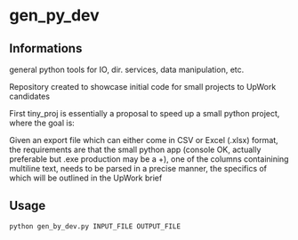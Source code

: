 # gen_py_dev

Informations
------------
general python tools for IO, dir. services, data manipulation, etc.

Repository created to showcase initial code for small projects to UpWork candidates

First tiny_proj is essentially a proposal to speed up a small python project, where the goal is:

Given an export file which can either come in CSV or Excel (.xlsx) format, the requirements are that the small python app (console OK, actually preferable but .exe production may be a +), one of the columns containining multiline text, needs to be parsed in a precise manner, the specifics of which will be outlined in the UpWork brief

Usage
-----
```
python gen_by_dev.py INPUT_FILE OUTPUT_FILE
```
